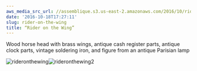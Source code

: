 ```yaml
---
aws_media_src_url: //assemblique.s3.us-east-2.amazonaws.com/2016/10/rideronthewing.jpg
date: '2016-10-18T17:27:11'
slug: rider-on-the-wing
title: “Rider on the Wing”
---
```


 Wood horse head with brass wings, antique cash register parts, antique clock parts, vintage soldering iron, and figure from an antique Parisian lamp

 ![rideronthewing](//assemblique.s3.us-east-2.amazonaws.com/2016/10/rideronthewing.jpg?w=602)![rideronthewing2](//assemblique.s3.us-east-2.amazonaws.com/2016/10/rideronthewing2.jpg?w=602)